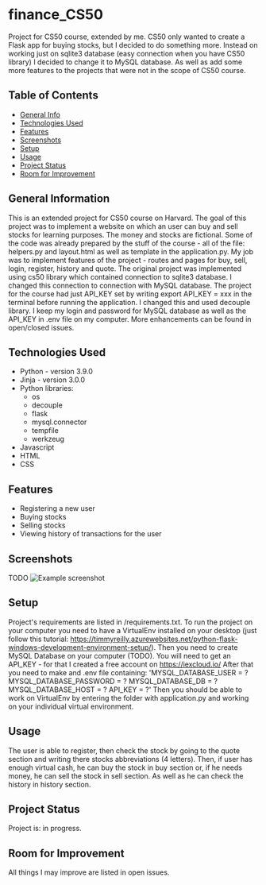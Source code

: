 # finance_CS50
Project for CS50 course, extended by me. CS50 only wanted to create a Flask app for buying stocks, but I decided to do something more. 
Instead on working just on sqlite3 database (easy connection when you have CS50 library) I decided to change it to MySQL database. As well as add some more features to the projects that were not in the scope of CS50 course. 


## Table of Contents
* [General Info](#general-information)
* [Technologies Used](#technologies-used)
* [Features](#features)
* [Screenshots](#screenshots)
* [Setup](#setup)
* [Usage](#usage)
* [Project Status](#project-status)
* [Room for Improvement](#room-for-improvement)


## General Information
This is an extended project for CS50 course on Harvard. The goal of this project was to implement a website on which an user can buy and sell stocks for learning purposes. The money and stocks are fictional. 
Some of the code was already prepared by the stuff of the course - all of the file: helpers.py and layout.html as well as template in the application.py. 
My job was to implement features of the project - routes and pages for buy, sell, login, register, history and quote. 
The original project was implemented using cs50 library which contained connection to sqlite3 database. I changed this connection to connection with MySQL database. 
The project for the course had just API_KEY set by writing export API_KEY = xxx in the terminal before running the application. I changed this and used decouple library. I keep my login and password for MySQL database as well as the API_KEY in .env file on my computer. 
More enhancements can be found in open/closed issues. 


## Technologies Used
- Python - version 3.9.0
- Jinja - version 3.0.0
- Python libraries:
  - os
  - decouple
  - flask
  - mysql.connector
  - tempfile
  - werkzeug
- Javascript 
- HTML
- CSS


## Features
- Registering a new user
- Buying stocks
- Selling stocks
- Viewing history of transactions for the user


## Screenshots
TODO
![Example screenshot](./img/screenshot.png)
<!-- If you have screenshots you'd like to share, include them here. -->


## Setup
Project's requirements are listed in /requirements.txt. 
To run the project on your computer you need to have a VirtualEnv installed on your desktop (just follow this tutorial: https://timmyreilly.azurewebsites.net/python-flask-windows-development-environment-setup/).
Then you need to create MySQL Database on your computer (TODO).
You will need to get an API_KEY - for that I created a free account on https://iexcloud.io/
After that you need to make and .env file containing: 
'MYSQL_DATABASE_USER = ?
MYSQL_DATABASE_PASSWORD = ?
MYSQL_DATABASE_DB = ?
MYSQL_DATABASE_HOST = ?
API_KEY = ?' 
Then you should be able to work on VirtualEnv by entering the folder with application.py and working on your individual virtual environment.


## Usage
The user is able to register, then check the stock by going to the quote section and writing there stocks abbreviations (4 letters). Then, if user has enough virtual cash, he can buy the stock in buy section or, if he needs money, he can sell the stock in sell section. As well as he can check the history in history section.


## Project Status
Project is: in progress.


## Room for Improvement
All things I may improve are listed in open issues.
